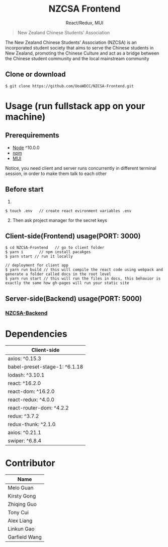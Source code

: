 <h1 align="center">
NZCSA Frontend
</h1>
<p align="center">
React/Redux, MUI
</p>
  


> New Zealand Chinese Students' Association

The New Zealand Chinese Students’ Association (NZCSA) is an incorporated student society that aims to serve the Chinese students in New Zealand, promoting the Chinese Culture and act as a bridge between the Chinese student community and the local mainstream community

## Clone or download

```terminal
$ git clone https://github.com/UoaWDCC/NZCSA-Frontend.git
```


# Usage (run fullstack app on your machine)

## Prerequirements

- [Node](https://nodejs.org/en/download/) ^10.0.0
- [npm](https://nodejs.org/en/download/package-manager/)
- [MUI](https://mui.com/)

Notice, you need client and server runs concurrently in different terminal session, in order to make them talk to each other

## Before start

1. 
```terminal
$ touch .env   // create react evironment variables .env
```

2. Then ask project manager for the secret keys

## Client-side(Frontend) usage(PORT: 3000)

```terminal
$ cd NZCSA-Frontend   // go to client folder
$ yarn i       // npm install pacakges
$ yarn start // run it locally

// deployment for client app
$ yarn run build // this will compile the react code using webpack and generate a folder called docs in the root level
$ yarn run start // this will run the files in docs, this behavior is exactly the same how gh-pages will run your static site
```

## Server-side(Backend) usage(PORT: 5000)
### [NZCSA-Backend](https://github.com/UoaWDCC/NZCSA-Backend)


# Dependencies

| Client-side                   | 
| ----------------------------- |
| axios: ^0.15.3                | 
| babel-preset-stage-1: ^6.1.18 | 
| lodash: ^3.10.1               | 
| react: ^16.2.0                |
| react-dom: ^16.2.0            | 
| react-redux: ^4.0.0           | 
| react-router-dom: ^4.2.2      | 
| redux: ^3.7.2                 
| redux-thunk: ^2.1.0           
| axios: ^0.21.1    
| swiper: ^6.8.4    


# Contributor

| Name     |
| ---      |
| Melo Guan |
| Kirsty Gong     |
| Zhiqing Guo     |
| Tony Cui     |
| Alex Liang     |
| Linkun Gao     |
| Garfield Wang     |

